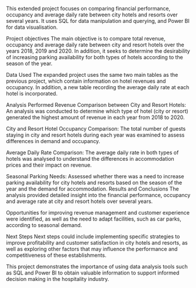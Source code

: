 This extended project focuses on comparing financial performance, occupancy and average daily rate between city hotels and resorts over several years. It uses SQL for data manipulation and querying, and Power BI for data visualisation.

Project objectives
The main objective is to compare total revenue, occupancy and average daily rate between city and resort hotels over the years 2018, 2019 and 2020. In addition, it seeks to determine the desirability of increasing parking availability for both types of hotels according to the season of the year.

Data Used
The expanded project uses the same two main tables as the previous project, which contain information on hotel revenues and occupancy. In addition, a new table recording the average daily rate at each hotel is incorporated.

Analysis Performed
Revenue Comparison between City and Resort Hotels: An analysis was conducted to determine which type of hotel (city or resort) generated the highest amount of revenue in each year from 2018 to 2020.

City and Resort Hotel Occupancy Comparison: The total number of guests staying in city and resort hotels during each year was examined to assess differences in demand and occupancy.

Average Daily Rate Comparison: The average daily rate in both types of hotels was analysed to understand the differences in accommodation prices and their impact on revenue.

Seasonal Parking Needs: Assessed whether there was a need to increase parking availability for city hotels and resorts based on the season of the year and the demand for accommodation. Results and Conclusions The analysis provided detailed insight into the financial performance, occupancy and average rate at city and resort hotels over several years.

Opportunities for improving revenue management and customer experience were identified, as well as the need to adapt facilities, such as car parks, according to seasonal demand.

Next Steps Next steps could include implementing specific strategies to improve profitability and customer satisfaction in city hotels and resorts, as well as exploring other factors that may influence the performance and competitiveness of these establishments. 

This project demonstrates the importance of using data analysis tools such as SQL and Power BI to obtain valuable information to support informed decision making in the hospitality industry.
